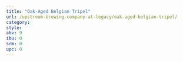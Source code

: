 ```yaml
---
title: "Oak-Aged Belgian Tripel"
url: /upstream-brewing-company-at-legacy/oak-aged-belgian-tripel/
category: 
style: 
abv: 9
ibu: 0
srm: 0
upc: 0
---
```


